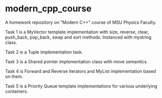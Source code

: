 # modern_cpp_course
A homework repository on "Modern C++" course of MSU Physics Faculty.

Task 1 is a MyVector template implementation with size, reverse, clear, push_back, pop_back, swap and sort methods. Instanced with mystring class.

Task 2 is a Tuple implementation task.

Task 3 is a Shared pointer implementation class with move semantics.

Task 4 is Forward and Reverse iterators and MyList implementation based on them.

Task 5 is a Priority Queue template implementations for various underlying containers.
